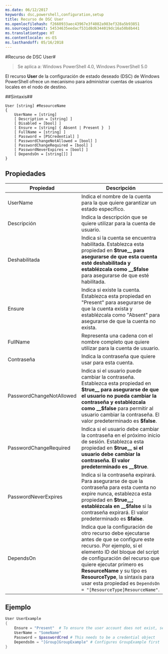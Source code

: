 ```yaml
---
ms.date: 06/12/2017
keywords: dsc,powershell,configuration,setup
title: Recurso de DSC User
ms.openlocfilehash: f2660933aec43967e3f4082a983ef328a5b93851
ms.sourcegitcommit: 54534635eedacf531d8d6344019dc16a50b8b441
ms.translationtype: HT
ms.contentlocale: es-ES
ms.lasthandoff: 05/16/2018
---
```

#<a name="dsc-user-resource"></a>Recurso de DSC User#


>Se aplica a: Windows PowerShell 4.0, Windows PowerShell 5.0


El recurso __User__ de la configuración de estado deseado (DSC) de Windows PowerShell ofrece un mecanismo para administrar cuentas de usuarios locales en el nodo de destino.


##<a name="syntax"></a>Sintaxis##

```
User [string] #ResourceName
{
    UserName = [string]
    [ Description = [string] ]
    [ Disabled = [bool] ]
    [ Ensure = [string] { Absent | Present }  ]
    [ FullName = [string] ]
    [ Password = [PSCredential] ]
    [ PasswordChangeNotAllowed = [bool] ]
    [ PasswordChangeRequired = [bool] ]
    [ PasswordNeverExpires = [bool] ]
    [ DependsOn = [string[]] ]
}
```

## <a name="properties"></a>Propiedades
|  Propiedad  |  Descripción   |
|---|---|
| UserName| Indica el nombre de la cuenta para la que quiere garantizar un estado específico.|
| Descripción| Indica la descripción que se quiere utilizar para la cuenta de usuario.|
| Deshabilitada| Indica si la cuenta se encuentra habilitada. Establezca esta propiedad en __$true__ para asegurarse de que esta cuenta esté deshabilitada y establézcala como __$false__ para asegurarse de que esté habilitada.|
| Ensure| Indica si existe la cuenta. Establezca esta propiedad en "Present" para asegurarse de que la cuenta exista y establézcala como "Absent" para asegurarse de que la cuenta no exista.|
| FullName| Representa una cadena con el nombre completo que quiere utilizar para la cuenta de usuario.|
| Contraseña| Indica la contraseña que quiere usar para esta cuenta. |
| PasswordChangeNotAllowed| Indica si el usuario puede cambiar la contraseña. Establezca esta propiedad en __$true__ para asegurarse de que el usuario no pueda cambiar la contraseña y establézcala como __$false__ para permitir al usuario cambiar la contraseña. El valor predeterminado es __$false__.|
| PasswordChangeRequired| Indica si el usuario debe cambiar la contraseña en el próximo inicio de sesión. Establezca esta propiedad en __$true__ si el usuario debe cambiar la contraseña. El valor predeterminado es __$true__.|
| PasswordNeverExpires| Indica si la contraseña expirará. Para asegurarse de que la contraseña para esta cuenta no expire nunca, establezca esta propiedad en __$true__; establézcala en __$false__ si la contraseña expirará. El valor predeterminado es __$false__.|
| DependsOn | Indica que la configuración de otro recurso debe ejecutarse antes de que se configure este recurso. Por ejemplo, si el elemento ID del bloque del script de configuración del recurso que quiere ejecutar primero es __ResourceName__ y su tipo es __ResourceType__, la sintaxis para usar esta propiedad es `DependsOn = "[ResourceType]ResourceName"`.|

## <a name="example"></a>Ejemplo

```powershell
User UserExample
{
    Ensure = "Present"  # To ensure the user account does not exist, set Ensure to "Absent"
    UserName = "SomeName"
    Password = $passwordCred # This needs to be a credential object
    DependsOn = "[Group]GroupExample" # Configures GroupExample first
}
```